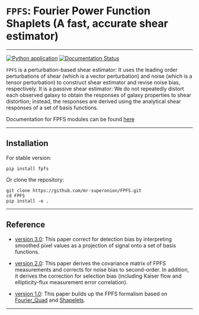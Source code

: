# `FPFS`: Fourier Power Function Shaplets (A fast, accurate shear estimator)
----
[![Python application](https://github.com/mr-superonion/FPFS/actions/workflows/python-app.yml/badge.svg?branch=master)](https://github.com/mr-superonion/FPFS/actions/workflows/python-app.yml)
[![Documentation Status](https://readthedocs.org/projects/fpfs/badge/?version=latest)](https://fpfs.readthedocs.io/en/latest/?badge=latest)

`FPFS` is a perturbation-based shear estimator: It uses the leading order
perturbations of shear (which is a vector perturbation) and noise (which is a
tensor perturbation) to construct shear estimator and revise noise bias,
respectively. It is a passive shear estimator: We do not repeatedly distort each
observed galaxy to obtain the responses of galaxy properties to shear
distortion; instead, the responses are derived using the analytical shear
responses of a set of basis functions.

Documentation for FPFS modules can be found [here](https://fpfs.readthedocs.io/en/latest/)

----

## Installation

For stable version:
```shell
pip install fpfs
```

Or clone the repository:
```shell
git clone https://github.com/mr-superonion/FPFS.git
cd FPFS
pip install -e .
```
----

## Reference
+ [version 3.0](https://arxiv.org/abs/2208.10522):
This paper correct for detection bias by interpreting smoothed pixel values as
a projection of signal onto a set of basis functions.

+ [version 2.0](https://ui.adsabs.harvard.edu/abs/2021arXiv211001214L/abstract):
This paper derives the covariance matrix of FPFS measurements and corrects for
noise bias to second-order. In addition, it derives the correction for
selection bias (including Kaiser flow and ellipticity-flux measurement error
correlation).
+ [version 1.0](https://ui.adsabs.harvard.edu/abs/2018MNRAS.481.4445L/abstract):
This paper builds up the FPFS formalism based on
[Fourier_Quad](https://arxiv.org/abs/1312.5514) and
[Shapelets](https://arxiv.org/abs/astro-ph/0408445).
----

